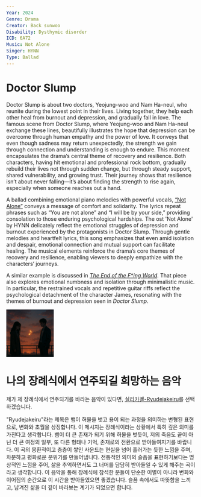 ```yaml
---
Year: 2024
Genre: Drama
Creator: Back sunwoo
Disability: Dysthymic disorder
ICD: 6A72
Music: Not Alone
Singer: HYNN
Type: Ballad
---
```


# Doctor Slump

Doctor Slump is about two doctors, Yeojung-woo and Nam Ha-neul, who reunite during the lowest point in their lives. Living together, they help each other heal from burnout and depression, and gradually fall in love. The famous scene from Doctor Slump, where Yeojung-woo and Nam Ha-neul exchange these lines, beautifully illustrates the hope that depression can be overcome through human empathy and the power of love. It conveys that even though sadness may return unexpectedly, the strength we gain through connection and understanding is enough to endure. This moment encapsulates the drama’s central theme of recovery and resilience. Both characters, having hit emotional and professional rock bottom, gradually rebuild their lives not through sudden change, but through steady support, shared vulnerability, and growing trust. Their journey shows that resilience isn’t about never falling—it’s about finding the strength to rise again, especially when someone reaches out a hand.

A ballad combining emotional piano melodies with powerful vocals, [“Not Alone”](https://www.youtube.com/watch?v=PDPZmyufOOY&ab_channel=%EA%B3%A0%EA%B3%A0%EC%94%BDGOGOSING) conveys a message of comfort and solidarity. The lyrics repeat phrases such as “You are not alone” and “I will be by your side,” providing consolation to those enduring psychological hardships. The ost 'Not Alone' by HYNN delicately reflect the emotional struggles of depression and burnout experienced by the protagonists in Doctor Slump. Through gentle melodies and heartfelt lyrics, this song emphasizes that even amid isolation and despair, emotional connection and mutual support can facilitate healing. The musical elements reinforce the drama’s core themes of recovery and resilience, enabling viewers to deeply empathize with the characters’ journeys.

A similar example is discussed in [*The End of the F***ing World*](park_dahyun.md). That piece also explores emotional numbness and isolation through minimalistic music. In particular, the restrained vocals and repetitive guitar riffs reflect the psychological detachment of the character James, resonating with the themes of burnout and depression seen in *Doctor Slump*.

<img src="./bae_sangjun_img.png" alt="image depicting dysthymic disorder" style="width:25%;" />

# 나의 장례식에서 연주되길 희망하는 음악

제가 제 장례식에서 연주되기를 바라는 음악이 있다면, [실리카겔-Ryudejakeiru](https://www.youtube.com/watch?v=23sM_7PtNvY&list=RD23sM_7PtNvY&start_radio=1&ab_channel=SilicaGel%EC%8B%A4%EB%A6%AC%EC%B9%B4%EA%B2%94)를 선택하겠습니다.

"Ryudejakeiru"라는 제목은 뱀이 허물을 벗고 용이 되는 과정을 의미하는 변형된 표현으로, 변화와 초월을 상징합니다. 이 메시지는 장례식이라는 상황에서 특히 깊은 의미를 가진다고 생각합니다. 뱀이 더 큰 존재가 되기 위해 허물을 벗듯이, 저의 죽음도 끝이 아닌 더 큰 여정의 일부, 또 다른 형태나 기억, 존재로의 전환으로 받아들여지기를 바랍니다. 이 곡의 몽환적이고 층층이 쌓인 사운드는 현실을 넘어 흘러가는 듯한 느낌을 주며, 차분하고 평화로운 분위기를 만들어냅니다. 전통적인 의미의 슬픔을 표현하기보다는 명상적인 느낌을 주어, 삶을 추억하면서도 그 너머를 담담히 받아들일 수 있게 해주는 곡이라고 생각합니다. 이 음악을 통해 장례식에 참석한 분들이 단순한 이별이 아니라 변화와 이어짐의 순간으로 이 시간을 받아들였으면 좋겠습니다. 슬픔 속에서도 따뜻함을 느끼고, 남겨진 삶을 더 깊이 바라보는 계기가 되었으면 합니다.
